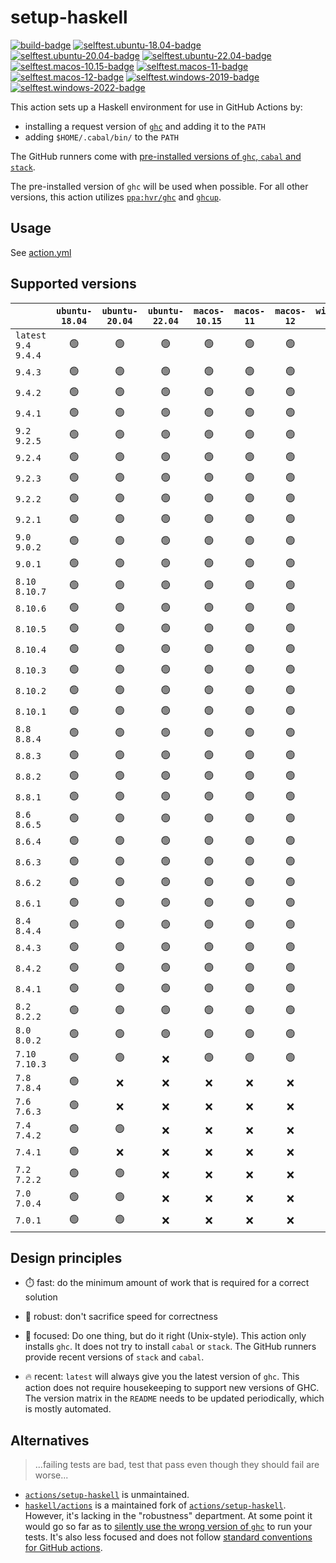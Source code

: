 # setup-haskell
[![build-badge][]][build]
[![selftest.ubuntu-18.04-badge][]][selftest.ubuntu-18.04]
[![selftest.ubuntu-20.04-badge][]][selftest.ubuntu-20.04]
[![selftest.ubuntu-22.04-badge][]][selftest.ubuntu-22.04]
[![selftest.macos-10.15-badge][]][selftest.macos-10.15]
[![selftest.macos-11-badge][]][selftest.macos-11]
[![selftest.macos-12-badge][]][selftest.macos-12]
[![selftest.windows-2019-badge][]][selftest.windows-2019]
[![selftest.windows-2022-badge][]][selftest.windows-2022]

This action sets up a Haskell environment for use in GitHub Actions by:

- installing a request version of [`ghc`][] and adding it to the `PATH`
- adding `$HOME/.cabal/bin/` to the `PATH`

The GitHub runners come with [pre-installed versions of `ghc`, `cabal` and
`stack`][preinstalled-software].

The pre-installed version of `ghc` will be used when possible.  For all other
versions, this action utilizes [`ppa:hvr/ghc`][] and [`ghcup`][].

[preinstalled-software]: https://docs.github.com/en/actions/using-github-hosted-runners/about-github-hosted-runners#preinstalled-software

[`ghc`]: https://downloads.haskell.org/ghc/latest/docs/users_guide/
[`ghcup`]: https://www.haskell.org/ghcup/
[`ppa:hvr/ghc`]: https://launchpad.net/~hvr/+archive/ubuntu/ghc

[build]: https://github.com/hspec/setup-haskell/actions/workflows/build.yml
[build-badge]: https://github.com/hspec/setup-haskell/actions/workflows/build.yml/badge.svg
[selftest.macos-10.15]: https://github.com/hspec/setup-haskell/actions/workflows/selftest.macos-10.15.yml
[selftest.macos-11]: https://github.com/hspec/setup-haskell/actions/workflows/selftest.macos-11.yml
[selftest.macos-12]: https://github.com/hspec/setup-haskell/actions/workflows/selftest.macos-12.yml
[selftest.ubuntu-18.04]: https://github.com/hspec/setup-haskell/actions/workflows/selftest.ubuntu-18.04.yml
[selftest.ubuntu-20.04]: https://github.com/hspec/setup-haskell/actions/workflows/selftest.ubuntu-20.04.yml
[selftest.ubuntu-22.04]: https://github.com/hspec/setup-haskell/actions/workflows/selftest.ubuntu-22.04.yml
[selftest.windows-2019]: https://github.com/hspec/setup-haskell/actions/workflows/selftest.windows-2019.yml
[selftest.windows-2022]: https://github.com/hspec/setup-haskell/actions/workflows/selftest.windows-2022.yml
[selftest.macos-10.15-badge]: https://github.com/hspec/setup-haskell/actions/workflows/selftest.macos-10.15.yml/badge.svg
[selftest.macos-11-badge]: https://github.com/hspec/setup-haskell/actions/workflows/selftest.macos-11.yml/badge.svg
[selftest.macos-12-badge]: https://github.com/hspec/setup-haskell/actions/workflows/selftest.macos-12.yml/badge.svg
[selftest.ubuntu-18.04-badge]: https://github.com/hspec/setup-haskell/actions/workflows/selftest.ubuntu-18.04.yml/badge.svg
[selftest.ubuntu-20.04-badge]: https://github.com/hspec/setup-haskell/actions/workflows/selftest.ubuntu-20.04.yml/badge.svg
[selftest.ubuntu-22.04-badge]: https://github.com/hspec/setup-haskell/actions/workflows/selftest.ubuntu-22.04.yml/badge.svg
[selftest.windows-2019-badge]: https://github.com/hspec/setup-haskell/actions/workflows/selftest.windows-2019.yml/badge.svg
[selftest.windows-2022-badge]: https://github.com/hspec/setup-haskell/actions/workflows/selftest.windows-2022.yml/badge.svg

## Usage

See [action.yml](action.yml)

## Supported versions
<!-- BEGIN generated by generate/readme.ts -->
|                        | `ubuntu-18.04` | `ubuntu-20.04` | `ubuntu-22.04` | `macos-10.15` | `macos-11` | `macos-12` | `windows-2019` | `windows-2022` |
| :--------------------- | :------------: | :------------: | :------------: | :-----------: | :--------: | :--------: | :------------: | :------------: |
| `latest` `9.4` `9.4.4` |       🟢       |       🟢       |       🟢       |       🟢      |     🟢     |     🟢     |       🟢       |       🟢       |
| `9.4.3`                |       🟢       |       🟢       |       🟢       |       🟢      |     🟢     |     🟢     |       🟢       |       🟢       |
| `9.4.2`                |       🟢       |       🟢       |       🟢       |       🟢      |     🟢     |     🟢     |       🟢       |       🟢       |
| `9.4.1`                |       🟢       |       🟢       |       🟢       |       🟢      |     🟢     |     🟢     |       🟢       |       🟢       |
| `9.2` `9.2.5`          |       🟢       |       🟢       |       🟢       |       🟢      |     🟢     |     🟢     |       🟢       |       🟢       |
| `9.2.4`                |       🟢       |       🟢       |       🟢       |       🟢      |     🟢     |     🟢     |       🟢       |       🟢       |
| `9.2.3`                |       🟢       |       🟢       |       🟢       |       🟢      |     🟢     |     🟢     |       🟢       |       🟢       |
| `9.2.2`                |       🟢       |       🟢       |       🟢       |       🟢      |     🟢     |     🟢     |       🟢       |       🟢       |
| `9.2.1`                |       🟢       |       🟢       |       🟢       |       🟢      |     🟢     |     🟢     |       🟢       |       🟢       |
| `9.0` `9.0.2`          |       🟢       |       🟢       |       🟢       |       🟢      |     🟢     |     🟢     |       🟢       |       🟢       |
| `9.0.1`                |       🟢       |       🟢       |       🟢       |       🟢      |     🟢     |     🟢     |       🟢       |       🟢       |
| `8.10` `8.10.7`        |       🟢       |       🟢       |       🟢       |       🟢      |     🟢     |     🟢     |       🟢       |       🟢       |
| `8.10.6`               |       🟢       |       🟢       |       🟢       |       🟢      |     🟢     |     🟢     |       🟢       |       🟢       |
| `8.10.5`               |       🟢       |       🟢       |       🟢       |       🟢      |     🟢     |     🟢     |       🟢       |       🟢       |
| `8.10.4`               |       🟢       |       🟢       |       🟢       |       🟢      |     🟢     |     🟢     |       🟢       |       🟢       |
| `8.10.3`               |       🟢       |       🟢       |       🟢       |       🟢      |     🟢     |     🟢     |       🟢       |       🟢       |
| `8.10.2`               |       🟢       |       🟢       |       🟢       |       🟢      |     🟢     |     🟢     |       🟢       |       🟢       |
| `8.10.1`               |       🟢       |       🟢       |       🟢       |       🟢      |     🟢     |     🟢     |       🟢       |       🟢       |
| `8.8` `8.8.4`          |       🟢       |       🟢       |       🟢       |       🟢      |     🟢     |     🟢     |       🟢       |       🟢       |
| `8.8.3`                |       🟢       |       🟢       |       🟢       |       🟢      |     🟢     |     🟢     |       🟢       |       ❌       |
| `8.8.2`                |       🟢       |       🟢       |       🟢       |       🟢      |     🟢     |     🟢     |       🟢       |       🟢       |
| `8.8.1`                |       🟢       |       🟢       |       🟢       |       🟢      |     🟢     |     🟢     |       🟢       |       🟢       |
| `8.6` `8.6.5`          |       🟢       |       🟢       |       🟢       |       🟢      |     🟢     |     🟢     |       🟢       |       🟢       |
| `8.6.4`                |       🟢       |       🟢       |       🟢       |       🟢      |     🟢     |     🟢     |       🟢       |       🟢       |
| `8.6.3`                |       🟢       |       🟢       |       🟢       |       🟢      |     🟢     |     🟢     |       🟢       |       🟢       |
| `8.6.2`                |       🟢       |       🟢       |       🟢       |       🟢      |     🟢     |     🟢     |       🟢       |       🟢       |
| `8.6.1`                |       🟢       |       🟢       |       🟢       |       🟢      |     🟢     |     🟢     |       🟢       |       🟢       |
| `8.4` `8.4.4`          |       🟢       |       🟢       |       🟢       |       🟢      |     🟢     |     🟢     |       🟢       |       🟢       |
| `8.4.3`                |       🟢       |       🟢       |       🟢       |       🟢      |     🟢     |     🟢     |       🟢       |       🟢       |
| `8.4.2`                |       🟢       |       🟢       |       🟢       |       🟢      |     🟢     |     🟢     |       🟢       |       🟢       |
| `8.4.1`                |       🟢       |       🟢       |       🟢       |       🟢      |     🟢     |     🟢     |       🟢       |       🟢       |
| `8.2` `8.2.2`          |       🟢       |       🟢       |       🟢       |       🟢      |     🟢     |     🟢     |       🟢       |       🟢       |
| `8.0` `8.0.2`          |       🟢       |       🟢       |       🟢       |       🟢      |     🟢     |     🟢     |       🟢       |       🟢       |
| `7.10` `7.10.3`        |       🟢       |       🟢       |       ❌       |       🟢      |     🟢     |     🟢     |       🟢       |       🟢       |
| `7.8` `7.8.4`          |       🟢       |       ❌       |       ❌       |       ❌      |     ❌     |     ❌     |       ❌       |       ❌       |
| `7.6` `7.6.3`          |       🟢       |       ❌       |       ❌       |       ❌      |     ❌     |     ❌     |       ❌       |       ❌       |
| `7.4` `7.4.2`          |       🟢       |       🟢       |       ❌       |       ❌      |     ❌     |     ❌     |       ❌       |       ❌       |
| `7.4.1`                |       🟢       |       ❌       |       ❌       |       ❌      |     ❌     |     ❌     |       ❌       |       ❌       |
| `7.2` `7.2.2`          |       🟢       |       🟢       |       ❌       |       ❌      |     ❌     |     ❌     |       ❌       |       ❌       |
| `7.0` `7.0.4`          |       🟢       |       🟢       |       ❌       |       ❌      |     ❌     |     ❌     |       ❌       |       ❌       |
| `7.0.1`                |       🟢       |       🟢       |       ❌       |       ❌      |     ❌     |     ❌     |       ❌       |       ❌       |
<!-- generated by generate/readme.ts END -->

## Design principles

- ⏱️ fast: do the minimum amount of work that is required for a correct solution
- 🦾 robust: don't sacrifice speed for correctness
- 🎯 focused: Do one thing, but do it right (Unix-style).  This action only
  installs `ghc`.  It does not try to install `cabal` or `stack`.  The GitHub
  runners provide recent versions of `stack` and `cabal`.

- 🔥 recent: `latest` will always give you the latest version of `ghc`.  This
  action does not require housekeeping to support new versions of GHC.  The
  version matrix in the `README` needs to be updated periodically, which is
  mostly automated.

## Alternatives
> ...failing tests are bad, test that pass even though they should fail are
> worse...

- [`actions/setup-haskell`][] is unmaintained.
- [`haskell/actions`][] is a maintained fork of [`actions/setup-haskell`][].
  However, it's lacking in the "robustness" department.  At some point it would
  go so far as to [silently use the wrong version of
  `ghc`](https://github.com/haskell/actions/issues/80) to run your tests.  It's
  also less focused and does not follow [standard conventions for GitHub
  actions](
  https://github.com/haskell/actions/issues/18#issuecomment-762914338).

[`haskell/actions`]: https://github.com/haskell/actions
[`actions/setup-haskell`]: https://github.com/actions/setup-haskell
